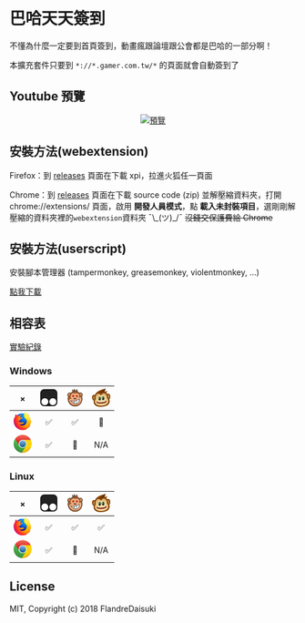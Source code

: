 # 巴哈天天簽到

不懂為什麼一定要到首頁簽到，動畫瘋跟論壇跟公會都是巴哈的一部分啊！

本擴充套件只要到 `*://*.gamer.com.tw/*` 的頁面就會自動簽到了

## Youtube 預覽

<p align="center">
  <a href="https://www.youtube.com/watch?v=9o7dIdtaNIQ" target="_blank">
    <img src="https://img.youtube.com/vi/9o7dIdtaNIQ/0.jpg" alt="預覽"/>
  </a>
</p>

## 安裝方法(webextension)

Firefox：到 [releases](https://github.com/FlandreDaisuki/Bahamut-Daily/releases) 頁面在下載 xpi，拉進火狐任一頁面

Chrome：到 [releases](https://github.com/FlandreDaisuki/Bahamut-Daily/releases) 頁面在下載 source code (zip) 並解壓縮資料夾，打開 chrome://extensions/ 頁面，啟用 **開發人員模式**，點 **載入未封裝項目**，選剛剛解壓縮的資料夾裡的`webextension`資料夾 ¯\\_(ツ)\_/¯ ~~沒錢交保護費給 Chrome~~

## 安裝方法(userscript)

安裝腳本管理器 (tampermonkey, greasemonkey, violentmonkey, ...)

[點我下載](https://github.com/FlandreDaisuki/Bahamut-Daily/raw/master/userscript/bahamut-daily.user.js)

## 相容表

[實驗紀錄](https://github.com/FlandreDaisuki/Bahamut-Daily/issues/1#issuecomment-387601613)

### Windows

|×|![](img/tm32.png)|![](img/vm32.png)|![](img/gm32.png)|
|:--:|:--:|:--:|:--:|
|![](img/fx32.png)|✅|✅|🙈|
|![](img/gc32.png)|✅|🙈| N/A |

### Linux

|×|![](img/tm32.png)|![](img/vm32.png)|![](img/gm32.png)|
|:--:|:--:|:--:|:--:|
|![](img/fx32.png)|✅|✅|✅|
|![](img/gc32.png)|✅|🙈| N/A |

## License

MIT, Copyright (c) 2018 FlandreDaisuki
